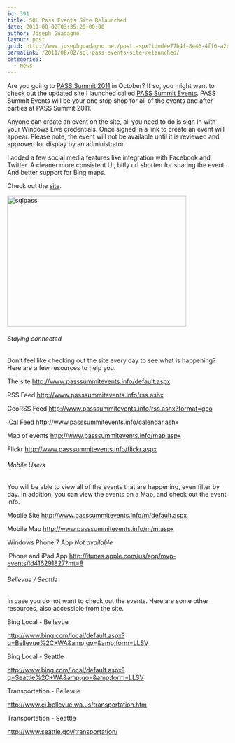```yaml
---
id: 391
title: SQL Pass Events Site Relaunched
date: 2011-08-02T03:35:20+00:00
author: Joseph Guadagno
layout: post
guid: http://www.josephguadagno.net/post.aspx?id=dee77b4f-8446-4ff6-a2c0-56d81bd4c56b
permalink: /2011/08/02/sql-pass-events-site-relaunched/
categories:
  - News
---
```

Are you going to <a href="http://www.sqlpass.org/summit/2011/" target="_blank">PASS Summit 2011</a> in October? If so, you might want to check out the updated site I launched called <a href="http://passsummitevents.info" target="_blank">PASS Summit Events</a>. PASS Summit Events will be your one stop shop for all of the events and after parties at PASS Summit 2011.

Anyone can create an event on the site, all you need to do is sign in with your Windows Live credentials. Once signed in a link to create an event will appear. Please note, the event will not be available until it is reviewed and approved for display by an administrator.

I added a few social media features like integration with Facebook and Twitter. A cleaner more consistent UI, bitly url shorten for sharing the event. And better support for Bing maps.

Check out the <a href="http://passsummitevents.info">site</a>.

<a href="http://1222-7915.el-alt.com/wp-content/uploads/2015/03/sqlpass.png"><img style="background-image: none; padding-left: 0px; padding-right: 0px; display: inline; padding-top: 0px; border: 0px;" title="sqlpass" src="http://1222-7915.el-alt.com/wp-content/uploads/2015/03/sqlpass_thumb.png" alt="sqlpass" width="409" height="299" border="0" /></a>
<h6>Staying connected</h6>
Don’t feel like checking out the site every day to see what is happening? Here are a few resources to help you.

The site
<a href="http://www.passsummitevents.info/default.aspx">http://www.passsummitevents.info/default.aspx</a>

RSS Feed
<a href="http://www.mvppasssummitevents.info/rss.ashx">http://www.passsummitevents.info/rss.ashx</a>

GeoRSS Feed
<a href="http://www.passsummitevents.info/rss.ashx?format=geo">http://www.passsummitevents.info/rss.ashx?format=geo</a>

iCal Feed
<a href="http://www.passsummitevents.info/calendar.ashx">http://www.passsummitevents.info/calendar.ashx</a>

Map of events
<a href="http://www.passsummitevents.info/map.aspx">http://www.passsummitevents.info/map.aspx</a>

Flickr
<a href="http://www.passsummitevents.info/flickr.aspx">http://www.passsummitevents.info/flickr.aspx</a>
<h6>Mobile Users</h6>
You will be able to view all of the events that are happening, even filter by day. In addition, you can view the events on a Map, and check out the event info.

Mobile Site
<a href="http://www.passsummitevents.info/m/default.aspx">http://www.passsummitevents.info/m/default.aspx</a>

Mobile Map
<a href="http://www.passsummitevents.info/m/m.aspx">http://www.passsummitevents.info/m/m.aspx</a>

Windows Phone 7 App
<em>Not available</em>

iPhone and iPad App
<a href="http://itunes.apple.com/us/app/mvp-events/id416291827?mt=8">http://itunes.apple.com/us/app/mvp-events/id416291827?mt=8</a>
<h6>Bellevue / Seattle</h6>
In case you do not want to check out the events. Here are some other resources, also accessible from the site.

Bing Local - Bellevue

<a href="http://www.bing.com/local/default.aspx?q=Bellevue%2C+WA&amp;go=&amp;form=LLSV">http://www.bing.com/local/default.aspx?q=Bellevue%2C+WA&amp;go=&amp;form=LLSV</a>

Bing Local - Seattle

<a href="http://www.bing.com/local/default.aspx?q=Seattle%2C+WA&amp;go=&amp;form=LLSV">http://www.bing.com/local/default.aspx?q=Seattle%2C+WA&amp;go=&amp;form=LLSV</a>

Transportation - Bellevue

<a href="http://www.ci.bellevue.wa.us/transportation.htm">http://www.ci.bellevue.wa.us/transportation.htm</a>

Transportation - Seattle

<a href="http://www.seattle.gov/transportation/">http://www.seattle.gov/transportation/</a>